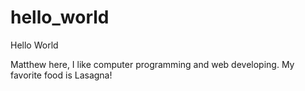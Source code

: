 # hello_world
Hello World

Matthew here, I like computer programming and web developing. My favorite food is Lasagna!

